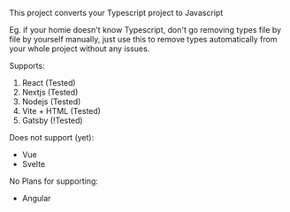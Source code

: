 This project converts your Typescript project to Javascript

Eg. if your homie doesn't know Typescript, don't go removing types file by file by yourself manually, just use this to remove types automatically from your whole project without any issues. 

Supports: 
1. React (Tested)
2. Nextjs (Tested)
3. Nodejs (Tested)
4. Vite + HTML (Tested)
5. Gatsby (!Tested)

Does not support (yet):
* Vue
* Svelte

No Plans for supporting: 
* Angular
